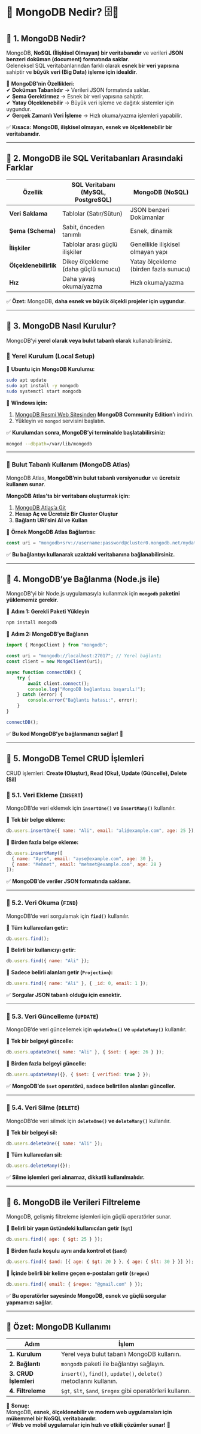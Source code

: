 # **📌 MongoDB Nedir?** 🗄️🚀  

## **🔹 1. MongoDB Nedir?**
MongoDB, **NoSQL (İlişkisel Olmayan) bir veritabanıdır** ve verileri **JSON benzeri doküman (document) formatında saklar**.  
Geleneksel SQL veritabanlarından farklı olarak **esnek bir veri yapısına** sahiptir ve **büyük veri (Big Data) işleme için idealdir**.  

📌 **MongoDB'nin Özellikleri:**  
✔ **Doküman Tabanlıdır** → Verileri JSON formatında saklar.  
✔ **Şema Gerektirmez** → Esnek bir veri yapısına sahiptir.  
✔ **Yatay Ölçeklenebilir** → Büyük veri işleme ve dağıtık sistemler için uygundur.  
✔ **Gerçek Zamanlı Veri İşleme** → Hızlı okuma/yazma işlemleri yapabilir.  

✅ **Kısaca:** **MongoDB, ilişkisel olmayan, esnek ve ölçeklenebilir bir veritabanıdır.**  

---

## **🔹 2. MongoDB ile SQL Veritabanları Arasındaki Farklar**
| **Özellik**         | **SQL Veritabanı** (MySQL, PostgreSQL) | **MongoDB** (NoSQL) |
|---------------------|----------------------------------|------------------|
| **Veri Saklama**    | Tablolar (Satır/Sütun) | JSON benzeri Dokümanlar |
| **Şema (Schema)**   | Sabit, önceden tanımlı | Esnek, dinamik |
| **İlişkiler**       | Tablolar arası güçlü ilişkiler | Genellikle ilişkisel olmayan yapı |
| **Ölçeklenebilirlik** | Dikey ölçekleme (daha güçlü sunucu) | Yatay ölçekleme (birden fazla sunucu) |
| **Hız**             | Daha yavaş okuma/yazma | Hızlı okuma/yazma |

✅ **Özet:** MongoDB, **daha esnek ve büyük ölçekli projeler için uygundur**.  

---

## **🔹 3. MongoDB Nasıl Kurulur?**
MongoDB’yi **yerel olarak veya bulut tabanlı olarak** kullanabilirsiniz.  

### 📌 **Yerel Kurulum (Local Setup)**
📌 **Ubuntu için MongoDB Kurulumu:**  
```bash
sudo apt update
sudo apt install -y mongodb
sudo systemctl start mongodb
```

📌 **Windows için:**  
1. [MongoDB Resmi Web Sitesinden](https://www.mongodb.com/try/download/community) **MongoDB Community Edition’ı** indirin.  
2. Yükleyin ve `mongod` servisini başlatın.  

✅ **Kurulumdan sonra, MongoDB’yi terminalde başlatabilirsiniz:**  
```bash
mongod --dbpath=/var/lib/mongodb
```

---

### 📌 **Bulut Tabanlı Kullanım (MongoDB Atlas)**
MongoDB Atlas, **MongoDB’nin bulut tabanlı versiyonudur** ve **ücretsiz kullanım sunar**.  

**MongoDB Atlas’ta bir veritabanı oluşturmak için:**  
1. [MongoDB Atlas’a Git](https://www.mongodb.com/cloud/atlas)  
2. **Hesap Aç ve Ücretsiz Bir Cluster Oluştur**  
3. **Bağlantı URI’sini Al ve Kullan**  

📌 **Örnek MongoDB Atlas Bağlantısı:**  
```javascript
const uri = "mongodb+srv://username:password@cluster0.mongodb.net/mydatabase";
```

✅ **Bu bağlantıyı kullanarak uzaktaki veritabanına bağlanabilirsiniz.**  

---

## **🔹 4. MongoDB’ye Bağlanma (Node.js ile)**
MongoDB’yi bir Node.js uygulamasıyla kullanmak için **`mongodb` paketini yüklememiz gerekir.**  

📌 **Adım 1: Gerekli Paketi Yükleyin**
```bash
npm install mongodb
```

📌 **Adım 2: MongoDB’ye Bağlanın**
```javascript
import { MongoClient } from "mongodb";

const uri = "mongodb://localhost:27017"; // Yerel bağlantı
const client = new MongoClient(uri);

async function connectDB() {
    try {
        await client.connect();
        console.log("MongoDB bağlantısı başarılı!");
    } catch (error) {
        console.error("Bağlantı hatası:", error);
    }
}

connectDB();
```

✅ **Bu kod MongoDB’ye bağlanmanızı sağlar!** 🚀  

---

## **🔹 5. MongoDB Temel CRUD İşlemleri**
CRUD işlemleri: **Create (Oluştur), Read (Oku), Update (Güncelle), Delete (Sil)**  

### **📌 5.1. Veri Ekleme (`INSERT`)**
MongoDB’de veri eklemek için **`insertOne()` ve `insertMany()`** kullanılır.  

📌 **Tek bir belge ekleme:**  
```javascript
db.users.insertOne({ name: "Ali", email: "ali@example.com", age: 25 });
```

📌 **Birden fazla belge ekleme:**  
```javascript
db.users.insertMany([
  { name: "Ayşe", email: "ayse@example.com", age: 30 },
  { name: "Mehmet", email: "mehmet@example.com", age: 28 }
]);
```

✅ **MongoDB’de veriler JSON formatında saklanır.**  

---

### **📌 5.2. Veri Okuma (`FIND`)**
MongoDB’de veri sorgulamak için **`find()`** kullanılır.  

📌 **Tüm kullanıcıları getir:**  
```javascript
db.users.find();
```

📌 **Belirli bir kullanıcıyı getir:**  
```javascript
db.users.find({ name: "Ali" });
```

📌 **Sadece belirli alanları getir (`Projection`):**  
```javascript
db.users.find({ name: "Ali" }, { _id: 0, email: 1 });
```

✅ **Sorgular JSON tabanlı olduğu için esnektir.**  

---

### **📌 5.3. Veri Güncelleme (`UPDATE`)**
MongoDB’de veri güncellemek için **`updateOne()` ve `updateMany()`** kullanılır.  

📌 **Tek bir belgeyi güncelle:**  
```javascript
db.users.updateOne({ name: "Ali" }, { $set: { age: 26 } });
```

📌 **Birden fazla belgeyi güncelle:**  
```javascript
db.users.updateMany({}, { $set: { verified: true } });
```

✅ **MongoDB’de `$set` operatörü, sadece belirtilen alanları günceller.**  

---

### **📌 5.4. Veri Silme (`DELETE`)**
MongoDB’de veri silmek için **`deleteOne()` ve `deleteMany()`** kullanılır.  

📌 **Tek bir belgeyi sil:**  
```javascript
db.users.deleteOne({ name: "Ali" });
```

📌 **Tüm kullanıcıları sil:**  
```javascript
db.users.deleteMany({});
```

✅ **Silme işlemleri geri alınamaz, dikkatli kullanılmalıdır.**  

---

## **🔹 6. MongoDB ile Verileri Filtreleme**
MongoDB, gelişmiş filtreleme işlemleri için güçlü operatörler sunar.  

📌 **Belirli bir yaşın üstündeki kullanıcıları getir (`$gt`)**  
```javascript
db.users.find({ age: { $gt: 25 } });
```

📌 **Birden fazla koşulu aynı anda kontrol et (`$and`)**  
```javascript
db.users.find({ $and: [{ age: { $gt: 20 } }, { age: { $lt: 30 } }] });
```

📌 **İçinde belirli bir kelime geçen e-postaları getir (`$regex`)**  
```javascript
db.users.find({ email: { $regex: "@gmail.com" } });
```

✅ **Bu operatörler sayesinde MongoDB, esnek ve güçlü sorgular yapmamızı sağlar.**  

---

## **📌 Özet: MongoDB Kullanımı**
| **Adım** | **İşlem** |
|----------|-------------|
| **1. Kurulum** | Yerel veya bulut tabanlı MongoDB kullanın. |
| **2. Bağlantı** | `mongodb` paketi ile bağlantıyı sağlayın. |
| **3. CRUD İşlemleri** | `insert()`, `find()`, `update()`, `delete()` metodlarını kullanın. |
| **4. Filtreleme** | `$gt`, `$lt`, `$and`, `$regex` gibi operatörleri kullanın. |

🚀 **Sonuç:**  
MongoDB, **esnek, ölçeklenebilir ve modern web uygulamaları için mükemmel bir NoSQL veritabanıdır.**  
✅ **Web ve mobil uygulamalar için hızlı ve etkili çözümler sunar!** 🎯